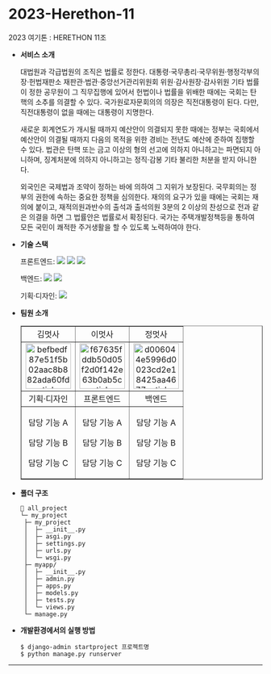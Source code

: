 # 2023-Herethon-11
2023 여기톤 : HERETHON 11조



- **서비스 소개**

  대법원과 각급법원의 조직은 법률로 정한다. 대통령·국무총리·국무위원·행정각부의 장·헌법재판소 재판관·법관·중앙선거관리위원회 위원·감사원장·감사위원 기타 법률이 정한 공무원이 그 직무집행에 있어서 헌법이나 법률을 위배한 때에는 국회는 탄핵의 소추를 의결할 수 있다. 국가원로자문회의의 의장은 직전대통령이 된다. 다만, 직전대통령이 없을 때에는 대통령이 지명한다.

  새로운 회계연도가 개시될 때까지 예산안이 의결되지 못한 때에는 정부는 국회에서 예산안이 의결될 때까지 다음의 목적을 위한 경비는 전년도 예산에 준하여 집행할 수 있다. 법관은 탄핵 또는 금고 이상의 형의 선고에 의하지 아니하고는 파면되지 아니하며, 징계처분에 의하지 아니하고는 정직·감봉 기타 불리한 처분을 받지 아니한다.

  외국인은 국제법과 조약이 정하는 바에 의하여 그 지위가 보장된다. 국무회의는 정부의 권한에 속하는 중요한 정책을 심의한다. 재의의 요구가 있을 때에는 국회는 재의에 붙이고, 재적의원과반수의 출석과 출석의원 3분의 2 이상의 찬성으로 전과 같은 의결을 하면 그 법률안은 법률로서 확정된다. 국가는 주택개발정책등을 통하여 모든 국민이 쾌적한 주거생활을 할 수 있도록 노력하여야 한다.

- **기술 스택**

  <span>프론트엔드: </span> <img src="https://img.shields.io/badge/html-E34F26?style=for-the-badge&logo=html5&logoColor=white"> <img src="https://img.shields.io/badge/css-1572B6?style=for-the-badge&logo=css3&logoColor=white"> <img src="https://img.shields.io/badge/javascript-F7DF1E?style=for-the-badge&logo=javascript&logoColor=black">

  <span>백엔드: </span><img src="https://img.shields.io/badge/python-3776AB?style=for-the-badge&logo=python&logoColor=white"> <img src="https://img.shields.io/badge/django-092E20?style=for-the-badge&logo=Django&logoColor=white">

  <span>기획·디자인: </span> <img src="https://img.shields.io/badge/figma-F24E1E?style=for-the-badge&logo=figma&logoColor=white">

- **팀원 소개**
  <table border="" cellspacing="0" cellpadding="0" width="100%">
  <tr width="100%">
  <td align="center">김멋사</a></td>
  <td align="center">이멋사</a></td>
  <td  align="center">정멋사</a></td>
  </tr>
  <tr width="100%">
  <td  align="center"><a href="https://imgbb.com/"><img src="https://i.ibb.co/sWXnzcJ/befbedf87e51f5b02aac8b882ada60fd-sticker.png" alt="befbedf87e51f5b02aac8b882ada60fd-sticker" border="0" width="90px"></a></td>
  <td  align="center"><a href="https://imgbb.com/"><img src="https://i.ibb.co/MRr1QMW/f67635fddb50d05f2d0f142e63b0ab5c-sticker.png" alt="f67635fddb50d05f2d0f142e63b0ab5c-sticker" border="0" width="90px"></a></td>
  <td  align="center"><a href="https://imgbb.com/"><img src="https://i.ibb.co/2KDG82L/d006044e5996d0023cd2e18425aa4677-sticker.png" alt="d006044e5996d0023cd2e18425aa4677-sticker" border="0" width="90px"></a></td>
  </tr>
  <tr width="100%">
  <td  align="center">기획·디자인</td>
  <td  align="center">프론트엔드</td>
  <td  align="center">백엔드</td>
     </tr>
      <tr width="100%">
          <td  align="center"><p>담당 기능 A</p><p>담당 기능 B</p><p>담당 기능 C</p></td>
           <td  align="center"><p>담당 기능 A</p><p>담당 기능 B</p><p>담당 기능 C</p></td>
            <td  align="center"><p>담당 기능 A</p><p>담당 기능 B</p><p>담당 기능 C</p></td>
     </tr>
  </table>

- **폴더 구조**

  ```
  📂 all_project
  └─ my_project
   ├─ my_project
   │  ├─ __init__.py
   │  ├─ asgi.py
   │  ├─ settings.py
   │  ├─ urls.py
   │  └─ wsgi.py
   ├─ myapp/
   │  ├─ __init__.py
   │  ├─ admin.py
   │  ├─ apps.py
   │  ├─ models.py
   │  ├─ tests.py
   │  └─ views.py
   └─ manage.py
  ```

- **개발환경에서의 실행 방법**
  ```
  $ django-admin startproject 프로젝트명
  $ python manage.py runserver
  ```
<hr/>
